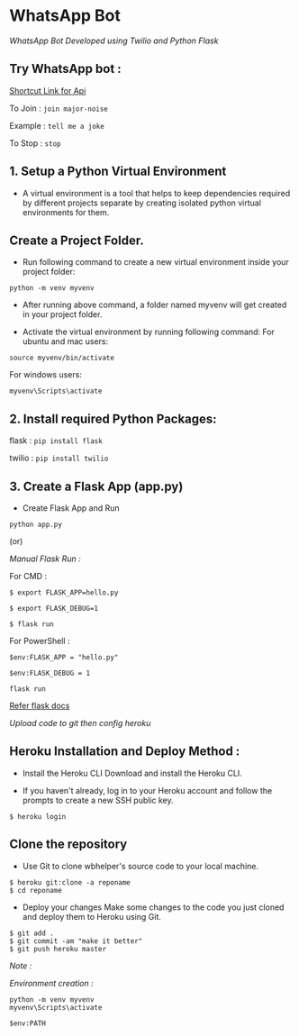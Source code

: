 # WhatsApp Bot 
*WhatsApp Bot Developed using Twilio and Python Flask*

<div>

<h2>Try WhatsApp bot :</h2>
<a href="https://api.whatsapp.com/send?phone=+14155238886&text=join%20major-noise">Shortcut Link for Api
</a>

To Join :
```join major-noise```

Example : 
```tell me a joke```

To Stop : 
```stop```

</div>

<div>

## 1. Setup a Python Virtual Environment
 - A virtual environment is a tool that helps to keep dependencies required by different projects separate by creating isolated python virtual environments for them.

## Create a Project Folder.
 - Run following command to create a new virtual environment inside your project folder:

```python -m venv myvenv```
 - After running above command, a folder named myvenv will get created in your project folder.

 - Activate the virtual environment by running following command:
For ubuntu and mac users:

  ```source myvenv/bin/activate```

For windows users:

  ```myvenv\Scripts\activate```

## 2. Install required Python Packages:
flask : 
    ```pip install flask```

twilio : 
    ```pip install twilio```


## 3. Create a Flask App (app.py)
 - Create Flask App and Run 

```python app.py```

(or)

*Manual Flask Run :*

For CMD :

```$ export FLASK_APP=hello.py```

```$ export FLASK_DEBUG=1```

```$ flask run ```

For PowerShell :

```$env:FLASK_APP = "hello.py"```

```$env:FLASK_DEBUG = 1```

```flask run```

<a href="https://flask.palletsprojects.com/en/1.1.x/quickstart/">Refer flask docs</a>

</div>


*Upload code to git then config heroku*


<div>
<h2>Heroku Installation and Deploy Method :</h2>

- Install the Heroku CLI
Download and install the Heroku CLI.

 - If you haven't already, log in to your Heroku account and follow the prompts to create a new SSH public key.

```
$ heroku login
```
## Clone the repository 
 - Use Git to clone wbhelper's source code to your local machine.

```
$ heroku git:clone -a reponame
$ cd reponame
```

 - Deploy your changes
Make some changes to the code you just cloned and deploy them to Heroku using Git.

```
$ git add .
$ git commit -am "make it better"
$ git push heroku master
```

</div>


<div>

*Note :*

*Environment creation :*

```
python -m venv myvenv
myvenv\Scripts\activate

$env:PATH
```

<div>